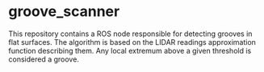 # groove_scanner

This repository contains a ROS node responsible for detecting grooves in flat surfaces. The algorithm is based on the LIDAR readings approximation function describing them. Any local extremum above a given threshold is considered a groove.

